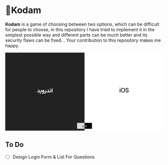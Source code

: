 
# 🤞Kodam

**Kodam** is a game of choosing between two options, which can be difficult for people to choose, in this repository I have tried to implement it in the simplest possible way and different parts can be much better and its security flaws can be fixed. . Your contribution to this repository makes me happy.

![Logo](https://github.com/arminamirinasab/Kodoom/blob/master/screenshots/scrn.png?raw=true)
## To Do
- [ ]  Design Login Form & List For Questions

